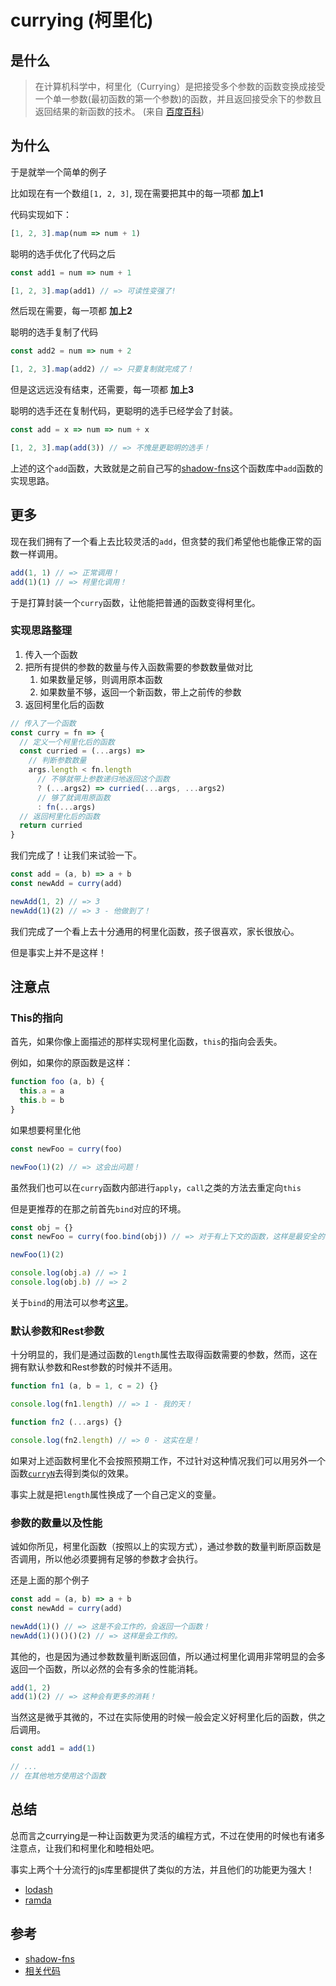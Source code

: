 # currying (柯里化)

## 是什么

> 在计算机科学中，柯里化（Currying）是把接受多个参数的函数变换成接受一个单一参数(最初函数的第一个参数)的函数，并且返回接受余下的参数且返回结果的新函数的技术。
> (来自 [百度百科](https://baike.baidu.com/item/%E6%9F%AF%E9%87%8C%E5%8C%96))

## 为什么

于是就举一个简单的例子  

比如现在有一个数组`[1, 2, 3]`, 现在需要把其中的每一项都 **加上1**  

代码实现如下：

```js
[1, 2, 3].map(num => num + 1)
```

聪明的选手优化了代码之后

```js
const add1 = num => num + 1

[1, 2, 3].map(add1) // => 可读性变强了!
```

然后现在需要，每一项都 **加上2**  

聪明的选手复制了代码

```js
const add2 = num => num + 2

[1, 2, 3].map(add2) // => 只要复制就完成了！
```

但是这远远没有结束，还需要，每一项都 **加上3**

聪明的选手还在复制代码，更聪明的选手已经学会了封装。

```js
const add = x => num => num + x

[1, 2, 3].map(add(3)) // => 不愧是更聪明的选手！
```

上述的这个`add`函数，大致就是之前自己写的[shadow-fns](https://github.com/jinghua000/shadow-fns/blob/master/doc/README.md#add)这个函数库中`add`函数的实现思路。

## 更多

现在我们拥有了一个看上去比较灵活的`add`，但贪婪的我们希望他也能像正常的函数一样调用。

```js
add(1, 1) // => 正常调用！
add(1)(1) // => 柯里化调用！
```

于是打算封装一个`curry`函数，让他能把普通的函数变得柯里化。

### 实现思路整理

1. 传入一个函数
2. 把所有提供的参数的数量与传入函数需要的参数数量做对比
   1. 如果数量足够，则调用原本函数
   2. 如果数量不够，返回一个新函数，带上之前传的参数
3. 返回柯里化后的函数

```js
// 传入了一个函数
const curry = fn => {
  // 定义一个柯里化后的函数
  const curried = (...args) => 
    // 判断参数数量
    args.length < fn.length
      // 不够就带上参数递归地返回这个函数
      ? (...args2) => curried(...args, ...args2)
      // 够了就调用原函数
      : fn(...args)
  // 返回柯里化后的函数
  return curried
}
```

我们完成了！让我们来试验一下。

```js
const add = (a, b) => a + b
const newAdd = curry(add)

newAdd(1, 2) // => 3
newAdd(1)(2) // => 3 - 他做到了！
```

我们完成了一个看上去十分通用的柯里化函数，孩子很喜欢，家长很放心。

但是事实上并不是这样！

## 注意点

### This的指向

首先，如果你像上面描述的那样实现柯里化函数，`this`的指向会丢失。

例如，如果你的原函数是这样：

```js
function foo (a, b) {
  this.a = a
  this.b = b
}
```

如果想要柯里化他

```js
const newFoo = curry(foo)

newFoo(1)(2) // => 这会出问题！
```

虽然我们也可以在`curry`函数内部进行`apply`，`call`之类的方法去重定向`this`

但是更推荐的在那之前首先`bind`对应的环境。

```js
const obj = {}
const newFoo = curry(foo.bind(obj)) // => 对于有上下文的函数，这样是最安全的！

newFoo(1)(2)

console.log(obj.a) // => 1
console.log(obj.b) // => 2
```

关于`bind`的用法可以参考[这里](https://developer.mozilla.org/en-US/docs/Web/JavaScript/Reference/Global_Objects/Function/bind)。

### 默认参数和Rest参数

十分明显的，我们是通过函数的`length`属性去取得函数需要的参数，然而，这在拥有默认参数和Rest参数的时候并不适用。

```js
function fn1 (a, b = 1, c = 2) {}

console.log(fn1.length) // => 1 - 我的天！

function fn2 (...args) {}

console.log(fn2.length) // => 0 - 这实在是！
```

如果对上述函数柯里化不会按照预期工作，不过针对这种情况我们可以用另外一个函数[`curryN`](https://github.com/jinghua000/shadow-fns/blob/master/doc/README.md#curryN)去得到类似的效果。

事实上就是把`length`属性换成了一个自己定义的变量。

### 参数的数量以及性能

诚如你所见，柯里化函数（按照以上的实现方式），通过参数的数量判断原函数是否调用，所以他必须要拥有足够的参数才会执行。

还是上面的那个例子

```js
const add = (a, b) => a + b
const newAdd = curry(add)

newAdd(1)() // => 这是不会工作的，会返回一个函数！
newAdd(1)()()()(2) // => 这样是会工作的。
```

其他的，也是因为通过参数数量判断返回值，所以通过柯里化调用非常明显的会多返回一个函数，所以必然的会有多余的性能消耗。

```js
add(1, 2)
add(1)(2) // => 这种会有更多的消耗！
```

当然这是微乎其微的，不过在实际使用的时候一般会定义好柯里化后的函数，供之后调用。

```js
const add1 = add(1)

// ...
// 在其他地方使用这个函数
```

## 总结

总而言之currying是一种让函数更为灵活的编程方式，不过在使用的时候也有诸多注意点，让我们和柯里化和睦相处吧。

事实上两个十分流行的js库里都提供了类似的方法，并且他们的功能更为强大！

- [lodash](https://lodash.com/docs/4.17.15#curry)
- [ramda](https://ramdajs.com/docs/#curry)

## 参考

- [shadow-fns](https://github.com/jinghua000/shadow-fns/blob/master/doc/README.md#curry)
- [相关代码](../../code/Javascript/currying.js)